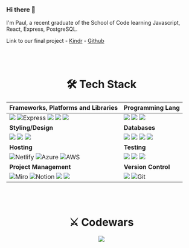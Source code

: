 ### Hi there 👋

I'm Paul, a recent graduate of the School of Code learning Javascript, React, Express, PostgreSQL.

Link to our final project - 
<a href="https://kindr.netlify.app" alt="Kindr Github">Kindr</a> - 
<a href="https://github.com/jsonandthearguments/kindr/" alt="Kindr Github">Github</a>

<!--
**percygr/percygr** is a ✨ _special_ ✨ repository because its `README.md` (this file) appears on your GitHub profile.

Here are some ideas to get you started:

- 🔭 I’m currently working on ...
- 🌱 I’m currently learning ...
- 👯 I’m looking to collaborate on ...
- 🤔 I’m looking for help with ...
- 💬 Ask me about ...
- 📫 How to reach me: ...
- 😄 Pronouns: ...
- ⚡ Fun fact: ...
-->
<br><br>
<h1 align="center">🛠 Tech Stack</h1>
<div align="center">


| **Frameworks, Platforms and Libraries**  | Programming Lang |
| :--- | :--- |
| <img src="https://img.shields.io/badge/react-%2320232a.svg?style=for-the-badge&logo=react&logoColor=%2361DAFB"> <img src="https://img.shields.io/badge/Express-000000.svg?style=for-the-badge&logo=Express&logoColor=white" alt="Express"> <img src="https://img.shields.io/badge/typescript-%23007ACC.svg?style=for-the-badge&logo=typescript&logoColor=white"> <img src="https://img.shields.io/badge/node.js-6DA55F?style=for-the-badge&logo=node.js&logoColor=white"> <img src="https://img.shields.io/badge/.Net-%23512BD4.svg?style=for-the-badge&logo=.net&logoColor=white">|   <img src="https://img.shields.io/badge/javascript-%23323330.svg?style=for-the-badge&logo=javascript&logoColor=%23F7DF1E"> <img src="https://img.shields.io/badge/c%23-%23239120.svg?style=for-the-badge&logo=c%20sharp&logoColor=white"> <img src="https://img.shields.io/badge/python-%233776AB.svg?style=for-the-badge&logo=python&logoColor=white">
| **Styling/Design** | **Databases** |
| <img src="https://img.shields.io/badge/bootstrap-%237952B3.svg?style=for-the-badge&logo=bootstrap&logoColor=white"> <img src="https://img.shields.io/badge/css3-%231572B6.svg?style=for-the-badge&logo=css3&logoColor=white"> <img src="https://img.shields.io/badge/figma-%23F24E1E.svg?style=for-the-badge&logo=figma&logoColor=white">|   <img src="https://img.shields.io/badge/MongoDB-%234ea94b.svg?style=for-the-badge&logo=mongodb&logoColor=white">   <img src="https://img.shields.io/badge/postgres-%23316192.svg?style=for-the-badge&logo=postgresql&logoColor=white"> <img src="https://img.shields.io/badge/microsoft%20sql%20server-%23CC2927.svg?style=for-the-badge&logo=microsoftsqlserver&logoColor=white"> <img src="https://img.shields.io/badge/mariadb-%23003545.svg?style=for-the-badge&logo=mariadb&logoColor=white">|
| **Hosting** | **Testing**|
|   <img src="https://img.shields.io/badge/netlify-%23000000.svg?style=for-the-badge&logo=netlify&logoColor=#00C7B7" alt="Netlify"> <img src="https://img.shields.io/badge/microsoft%20azure-%230078D4.svg?style=for-the-badge&logo=microsoft%20azure&logoColor=white" alt="Azure"> <img src="https://img.shields.io/badge/amazon%20aws-%23232F3E.svg?style=for-the-badge&logo=amazon%20aws&logoColor=white" alt="AWS"> |  <img src="https://img.shields.io/badge/-jest-%23C21325?style=for-the-badge&logo=jest&logoColor=white"> <img src="https://img.shields.io/badge/-cypress-%23E5E5E5?style=for-the-badge&logo=cypress&logoColor=058a5e"> <img src="https://img.shields.io/badge/-TestingLibrary-%23E33332?style=for-the-badge&logo=testing-library&logoColor=white"> |
| **Project Management** | **Version Control**|
|  <img src="https://img.shields.io/badge/Miro-050038?style=for-the-badge&logo=Miro&logoColor=white" alt="Miro"> <img src="https://img.shields.io/badge/Notion-000000?style=for-the-badge&logo=notion&logoColor=white" alt="Notion"> <img src="https://img.shields.io/badge/Canva-%2300C4CC.svg?style=for-the-badge&logo=Canva&logoColor=white"> <img src="https://img.shields.io/badge/Trello-%23026AA7.svg?style=for-the-badge&logo=Trello&logoColor=white"> | <img src="https://img.shields.io/badge/github-%23121011.svg?style=for-the-badge&logo=github&logoColor=white"> <img src="https://img.shields.io/badge/Git-F05032.svg?style=for-the-badge&logo=Git&logoColor=white" alt="Git">|
     
</div>


<br><br>

<div align="center">
<h1 align="center">⚔️ Codewars</h1>

<img src="https://www.codewars.com/users/percygr/badges/large"/></div>
